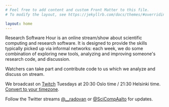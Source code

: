```yaml
---
# Feel free to add content and custom Front Matter to this file.
# To modify the layout, see https://jekyllrb.com/docs/themes/#overriding-theme-defaults

layout: home
---
```


Research Software Hour is an online stream/show about scientific
computing and research software.  It is designed to provide the
skills typically picked up via informal networks: each week, we do
some combination of exploring new tools, analyzing and improving
someone's research code, and discussion.

Watchers can take part and contribute code to us which we analyze and discuss
on stream.

We broadcast on [Twitch](https://www.twitch.tv/rshour) Tuesdays at
20:30 Oslo time / 21:30 Helsinki time.  [Convert to your
timezone](https://arewemeetingyet.com/Helsinki/2020-05-05/21:30/w/Research%20Software%20Hour#eyJ1cmwiOiJodHRwczovL3R3aXRjaC50di9SU0hvdXIifQ==).

Follow the
Twitter streams [@\_\_radovan](https://twitter.com/__radovan) or
[@SciCompAalto](https://twitter.com/SciCompAalto) for updates.
